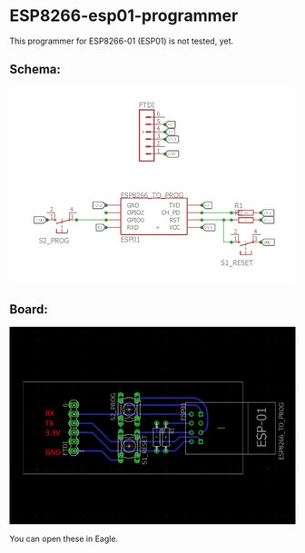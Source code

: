 # ESP8266-esp01-programmer

This programmer for ESP8266-01 (ESP01) is not tested, yet.

## Schema:
![Schema](https://github.com/barrystaes/ESP8266-esp01-programmer/raw/master/main-schema.png)
## Board:
![Board](https://github.com/barrystaes/ESP8266-esp01-programmer/raw/master/main-board.png)

You can open these in Eagle.
